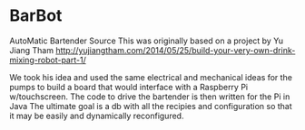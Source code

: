 # BarBot
AutoMatic Bartender Source
This was originally based on a project by Yu Jiang Tham
http://yujiangtham.com/2014/05/25/build-your-very-own-drink-mixing-robot-part-1/

We took his idea and used the same electrical and mechanical ideas for the pumps to build a board that would interface
with a Raspberry Pi w/touchscreen. The code to drive the bartender is then written for the Pi in Java
The ultimate goal is a db with all the recipies and configuration so that it may be easily and dynamically 
reconfigured. 
